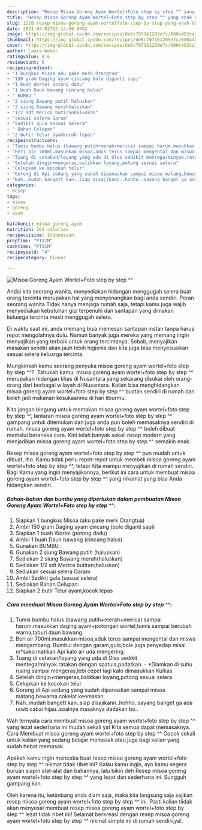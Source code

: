 ```yaml
---
description: "Resep Misoa Goreng Ayam Wortel+Foto step by step ^^ yang enak dan Mudah Dibuat"
title: "Resep Misoa Goreng Ayam Wortel+Foto step by step ^^ yang enak dan Mudah Dibuat"
slug: 1228-resep-misoa-goreng-ayam-wortelfoto-step-by-step-yang-enak-dan-mudah-dibuat
date: 2021-04-03T12:14:59.845Z
image: https://img-global.cpcdn.com/recipes/de6c707161209e7c/680x482cq70/misoa-goreng-ayam-wortelfoto-step-by-step-foto-resep-utama.jpg
thumbnail: https://img-global.cpcdn.com/recipes/de6c707161209e7c/680x482cq70/misoa-goreng-ayam-wortelfoto-step-by-step-foto-resep-utama.jpg
cover: https://img-global.cpcdn.com/recipes/de6c707161209e7c/680x482cq70/misoa-goreng-ayam-wortelfoto-step-by-step-foto-resep-utama.jpg
author: Laura Weber
ratingvalue: 4.6
reviewcount: 6
recipeingredient:
- "1 bungkus Misoa aku pake merk Orangtua"
- "150 gram Daging ayam cincang bole diganti sapi"
- "1 buah Wortel potong dadu"
- "1 buah Daun bawang cincang halus"
- " BUMBU "
- "2 siung Bawang putih haluskan"
- "2 siung Bawang merahhaluskan"
- "1/2 sdt Merica butiranhaluskan"
- "sesuai selera Garam"
- "Sedikit gula sesuai selera"
- " Bahan Celupan"
- "2 butir Telur ayamkocok lepas"
recipeinstructions:
- "Tumis bumbu halus (bawang putih+merah+merica) sampai harum.masukkan daging ayam+potongan wortel,tumis sampai berubah warna,taburi daun bawang."
- "Beri air 700ml.masukkan misoa,aduk terus sampai mengental dan miswa mengembang. Bumbui dengan garam,gula,bole juga penyedap misal m*sako.matikan Api kalo air uda mengering."
- "Tuang di cetakan/loyang yang uda di Oles sedikit mentega/minyak.ratakan dengan spatula,padatkan. *Diamkan di suhu ruang sampai mengeras,lebi cepet lagi kalo dimasukkan Kulkas."
- "Setelah dingin+mengeras,balikkan loyang,potong sesuai selera"
- "Celupkan ke kocokan telur"
- "Goreng di Api sedang yang sudah dipanaskan sampai misoa matang,bewarna cokelat keemasan."
- "Nah..mudah bangett kan..siap disajikann..hohho..sayang banget ga ada rawit cabai hijau..soalnya masaknya dadakan bo.."
categories:
- Resep
tags:
- misoa
- goreng
- ayam

katakunci: misoa goreng ayam 
nutrition: 261 calories
recipecuisine: Indonesian
preptime: "PT31M"
cooktime: "PT31M"
recipeyield: "4"
recipecategory: Dinner

---
```



![Misoa Goreng Ayam Wortel+Foto step by step ^^](https://img-global.cpcdn.com/recipes/de6c707161209e7c/680x482cq70/misoa-goreng-ayam-wortelfoto-step-by-step-foto-resep-utama.jpg)

Andai kita seorang wanita, menyediakan hidangan menggugah selera buat orang tercinta merupakan hal yang menyenangkan bagi anda sendiri. Peran seorang  wanita Tidak hanya menjaga rumah saja, tetapi kamu juga wajib menyediakan kebutuhan gizi terpenuhi dan santapan yang dimakan keluarga tercinta mesti menggugah selera.

Di waktu  saat ini, anda memang bisa memesan santapan instan tanpa harus repot mengolahnya dulu. Namun banyak juga mereka yang memang ingin menyajikan yang terbaik untuk orang tercintanya. Sebab, menyajikan masakan sendiri akan jauh lebih higienis dan kita juga bisa menyesuaikan sesuai selera keluarga tercinta. 



Mungkinkah kamu seorang penyuka misoa goreng ayam wortel+foto step by step ^^?. Tahukah kamu, misoa goreng ayam wortel+foto step by step ^^ merupakan hidangan khas di Nusantara yang sekarang disukai oleh orang-orang dari berbagai wilayah di Nusantara. Kalian bisa menghidangkan misoa goreng ayam wortel+foto step by step ^^ buatan sendiri di rumah dan boleh jadi makanan kesukaanmu di hari liburmu.

Kita jangan bingung untuk memakan misoa goreng ayam wortel+foto step by step ^^, lantaran misoa goreng ayam wortel+foto step by step ^^ gampang untuk ditemukan dan juga anda pun boleh memasaknya sendiri di rumah. misoa goreng ayam wortel+foto step by step ^^ boleh dibuat memalui beraneka cara. Kini telah banyak sekali resep modern yang menjadikan misoa goreng ayam wortel+foto step by step ^^ semakin enak.

Resep misoa goreng ayam wortel+foto step by step ^^ pun mudah untuk dibuat, lho. Kamu tidak perlu repot-repot untuk membeli misoa goreng ayam wortel+foto step by step ^^, tetapi Kita mampu menyajikan di rumah sendiri. Bagi Kamu yang ingin menyajikannya, berikut ini cara untuk membuat misoa goreng ayam wortel+foto step by step ^^ yang nikamat yang bisa Anda hidangkan sendiri.

<!--inarticleads1-->

##### Bahan-bahan dan bumbu yang diperlukan dalam pembuatan Misoa Goreng Ayam Wortel+Foto step by step ^^:

1. Siapkan 1 bungkus Misoa (aku pake merk Orangtua)
1. Ambil 150 gram Daging ayam cincang (bole diganti sapi)
1. Siapkan 1 buah Wortel (potong dadu)
1. Ambil 1 buah Daun bawang (cincang halus)
1. Gunakan  BUMBU :
1. Gunakan 2 siung Bawang putih (haluskan)
1. Sediakan 2 siung Bawang merah(haluskan)
1. Sediakan 1/2 sdt Merica butiran(haluskan)
1. Sediakan sesuai selera Garam
1. Ambil Sedikit gula (sesuai selera)
1. Sediakan  Bahan Celupan:
1. Siapkan 2 butir Telur ayam,kocok lepas




<!--inarticleads2-->

##### Cara membuat Misoa Goreng Ayam Wortel+Foto step by step ^^:

1. Tumis bumbu halus (bawang putih+merah+merica) sampai harum.masukkan daging ayam+potongan wortel,tumis sampai berubah warna,taburi daun bawang.
1. Beri air 700ml.masukkan misoa,aduk terus sampai mengental dan miswa mengembang. Bumbui dengan garam,gula,bole juga penyedap misal m*sako.matikan Api kalo air uda mengering.
1. Tuang di cetakan/loyang yang uda di Oles sedikit mentega/minyak.ratakan dengan spatula,padatkan. - *Diamkan di suhu ruang sampai mengeras,lebi cepet lagi kalo dimasukkan Kulkas.
1. Setelah dingin+mengeras,balikkan loyang,potong sesuai selera
1. Celupkan ke kocokan telur
1. Goreng di Api sedang yang sudah dipanaskan sampai misoa matang,bewarna cokelat keemasan.
1. Nah..mudah bangett kan..siap disajikann..hohho..sayang banget ga ada rawit cabai hijau..soalnya masaknya dadakan bo..




Wah ternyata cara membuat misoa goreng ayam wortel+foto step by step ^^ yang lezat sederhana ini mudah sekali ya! Kita semua dapat memasaknya. Cara Membuat misoa goreng ayam wortel+foto step by step ^^ Cocok sekali untuk kalian yang sedang belajar memasak atau juga bagi kalian yang sudah hebat memasak.

Apakah kamu ingin mencoba buat resep misoa goreng ayam wortel+foto step by step ^^ nikmat tidak ribet ini? Kalau kamu ingin, ayo kamu segera buruan siapin alat-alat dan bahannya, lalu bikin deh Resep misoa goreng ayam wortel+foto step by step ^^ yang lezat dan sederhana ini. Sungguh gampang kan. 

Oleh karena itu, ketimbang anda diam saja, maka kita langsung saja sajikan resep misoa goreng ayam wortel+foto step by step ^^ ini. Pasti kalian tiidak akan menyesal membuat resep misoa goreng ayam wortel+foto step by step ^^ lezat tidak ribet ini! Selamat berkreasi dengan resep misoa goreng ayam wortel+foto step by step ^^ nikmat simple ini di rumah sendiri,ya!.

